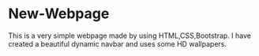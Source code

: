 # New-Webpage
This is a very simple webpage made by using HTML,CSS,Bootstrap.
I have created a beautiful dynamic navbar and uses some HD wallpapers.  
